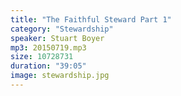 ```yaml
---
title: "The Faithful Steward Part 1"
category: "Stewardship"
speaker: Stuart Boyer
mp3: 20150719.mp3
size: 10728731
duration: "39:05"
image: stewardship.jpg
---
```


